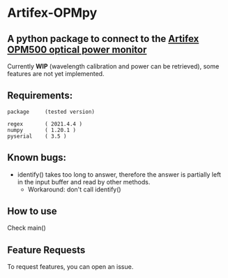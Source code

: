 # Artifex-OPMpy
## A python package to connect to the [Artifex OPM500 optical power monitor](https://artifex-engineering.com/de/instrumente/optische-leistungsmonitore/opm500/)
Currently **WIP** (wavelength calibration and power can be retrieved), some features are not yet implemented.
## Requirements:
```
package     (tested version)

regex       ( 2021.4.4 )
numpy       ( 1.20.1 )
pyserial    ( 3.5 )
```
## Known bugs: 
- identify() takes too long to answer, therefore the answer is partially left in the input buffer and read by other methods.
  - Workaround: don't call identify()
  
## How to use 
Check main()

## Feature Requests
To request features, you can open an issue.
